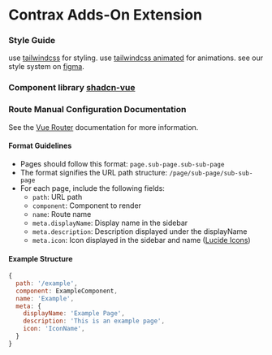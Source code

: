 # Contrax Adds-On Extension

### Style Guide

use [tailwindcss](https://tailwindcss.com/) for styling.
use [tailwindcss animated](https://www.tailwindcss-animated.com/) for animations.
see our style system on [figma](https://www.figma.com/file/XS7FAOVrbjl8wnpWmVj0Mt/assets?type=design&t=He9VjZHI1DICBRiZ-6).

### Component library [shadcn-vue](https://www.shadcn-vue.com/)


### Route Manual Configuration Documentation
See the [Vue Router](https://router.vuejs.org/) documentation for more information.
#### Format Guidelines

- Pages should follow this format: `page.sub-page.sub-sub-page`
- The format signifies the URL path structure: `/page/sub-page/sub-sub-page`
- For each page, include the following fields:
  - `path`: URL path
  - `component`: Component to render
  - `name`: Route name
  - `meta.displayName`: Display name in the sidebar
  - `meta.description`: Description displayed under the displayName
  - `meta.icon`: Icon displayed in the sidebar and name ([Lucide Icons](https://lucide.dev/guide/packages/lucide-vue-next))

#### Example Structure

```javascript
{
  path: '/example',
  component: ExampleComponent,
  name: 'Example',
  meta: {
    displayName: 'Example Page',
    description: 'This is an example page',
    icon: 'IconName',
  }
}